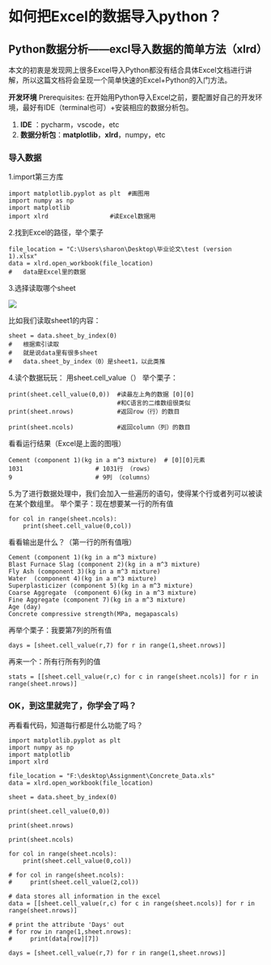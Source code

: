 # 如何把Excel的数据导入python？

## Python数据分析——excl导入数据的简单方法（xlrd）

本文的初衷是发现网上很多Excel导入Python都没有结合具体Excel文档进行讲解，所以这篇文档将会呈现一个简单快速的Excel+Python的入门方法。

**开发环境**
Prerequisites:
在开始用Python导入Excel之前，要配置好自己的开发环境，最好有IDE（terminal也可）+安装相应的数据分析包。

1. **IDE** ：pycharm，vscode，etc
2. **数据分析包**：**matplotlib**，**xlrd**，numpy，etc

### 导入数据

1.import第三方库

```
import matplotlib.pyplot as plt  #画图用
import numpy as np
import matplotlib
import xlrd  				#读Excel数据用
```

2.找到Excel的路径，举个栗子

```
file_location = "C:\Users\sharon\Desktop\毕业论文\test (version 1).xlsx"
data = xlrd.open_workbook(file_location)
#	data是Excel里的数据
```

3.选择读取哪个sheet

![](C:\Users\sharon\Desktop\使用文档\Python\excel_Example.png)

比如我们读取sheet1的内容：

```
sheet = data.sheet_by_index(0)  
#	根据索引读取
#	就是说data里有很多sheet
#	data.sheet_by_index（0）是sheet1，以此类推
```

4.读个数据玩玩： 用sheet.cell_value（）
举个栗子：

```
print(sheet.cell_value(0,0))  #读最左上角的数据 [0][0]
							  #和C语言的二维数组很类似
print(sheet.nrows)			  #返回row（行）的数目
					
print(sheet.ncols)			  #返回column（列）的数目
```

看看运行结果（Excel是上面的图哦）

```
Cement (component 1)(kg in a m^3 mixture)  # [0][0]元素
1031					# 1031行 （rows）
9						# 9列 （columns）
```

5.为了进行数据处理中，我们会加入一些遍历的语句，使得某个行或者列可以被读在某个数组里。
举个栗子：现在想要某一行的所有值

```
for col in range(sheet.ncols):
    print(sheet.cell_value(0,col))
```

看看输出是什么？（第一行的所有值哦）

```
Cement (component 1)(kg in a m^3 mixture)
Blast Furnace Slag (component 2)(kg in a m^3 mixture)
Fly Ash (component 3)(kg in a m^3 mixture)
Water  (component 4)(kg in a m^3 mixture)
Superplasticizer (component 5)(kg in a m^3 mixture)
Coarse Aggregate  (component 6)(kg in a m^3 mixture)
Fine Aggregate (component 7)(kg in a m^3 mixture)
Age (day)
Concrete compressive strength(MPa, megapascals)
```

再举个栗子：我要第7列的所有值

```
days = [sheet.cell_value(r,7) for r in range(1,sheet.nrows)]
```

再来一个：所有行所有列的值

```
stats = [[sheet.cell_value(r,c) for c in range(sheet.ncols)] for r in range(sheet.nrows)]
```

### OK，到这里就完了，你学会了吗？

再看看代码，知道每行都是什么功能了吗？

```
import matplotlib.pyplot as plt
import numpy as np
import matplotlib
import xlrd

file_location = "F:\desktop\Assignment\Concrete_Data.xls"
data = xlrd.open_workbook(file_location)

sheet = data.sheet_by_index(0)

print(sheet.cell_value(0,0))

print(sheet.nrows)

print(sheet.ncols)

for col in range(sheet.ncols):
    print(sheet.cell_value(0,col))

# for col in range(sheet.ncols):
#     print(sheet.cell_value(2,col))

# data stores all information in the excel
data = [[sheet.cell_value(r,c) for c in range(sheet.ncols)] for r in range(sheet.nrows)]

# print the attribute 'Days' out
# for row in range(1,sheet.nrows):
#     print(data[row][7])

days = [sheet.cell_value(r,7) for r in range(1,sheet.nrows)]
```

